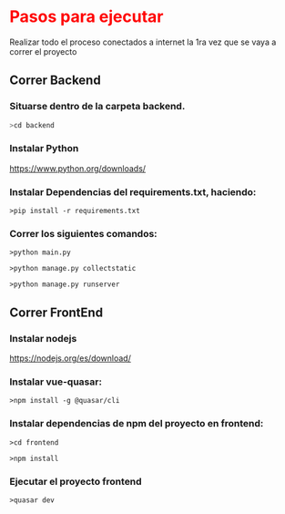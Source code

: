 # <span style="color:red">Pasos para ejecutar</span>

Realizar todo el proceso conectados a internet la 1ra vez que se vaya a correr el proyecto

## Correr Backend
### Situarse dentro de la carpeta backend.
```bash
>cd backend
```
### Instalar Python
https://www.python.org/downloads/
### Instalar Dependencias del requirements.txt, haciendo:
`>pip install -r requirements.txt`
### Correr los siguientes comandos:
`>python main.py`

`>python manage.py collectstatic`

`>python manage.py runserver`

## Correr FrontEnd
### Instalar nodejs
https://nodejs.org/es/download/
### Instalar vue-quasar:
`>npm install -g @quasar/cli`

### Instalar dependencias de npm del proyecto en frontend:
`>cd frontend`

`>npm install`

### Ejecutar el proyecto frontend
`>quasar dev`

